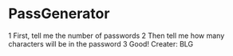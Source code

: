 # PassGenerator
1 First, tell me the number of passwords
2 Then tell me how many characters will be in the password
3 Good!
Creater: BLG
